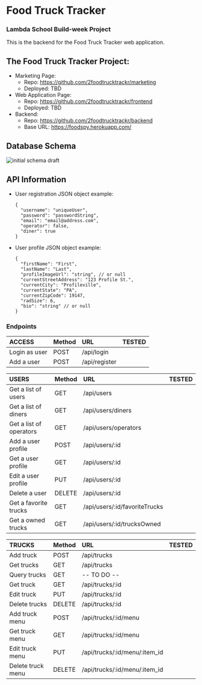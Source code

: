 # Food Truck Tracker

### Lambda School Build-week Project

This is the backend for the Food Truck Tracker web application.

## The Food Truck Tracker Project:

- Marketing Page:
  - Repo: https://github.com/2foodtrucktrackr/marketing
  - Deployed: TBD
- Web Application Page:
  - Repo: https://github.com/2foodtrucktrackr/frontend
  - Deployed: TBD
- Backend:
  - Repo: https://github.com/2foodtrucktrackr/backend
  - Base URL: https://foodspy.herokuapp.com/

## Database Schema

![initial schema draft](https://lh3.googleusercontent.com/pw/ACtC-3eygg48nsFTMv7iBopuWGQyEPbGPucsBfDqWpL039s0NmEPQcWhyQemo4o_YPq-4o0PSXZ8eSZT6V_YgsJFnUfR9KY4D98H5a1pPDuw4Sp7vObdXtUAaFBqHXG2K-rEfEhqSD62wGZSdfQY9Of1-_K-wA=w1293-h1044-no?authuser=0 "Food Truck Tracker Schema")

## API Information

- User registration JSON object example:

  ```
  {
    "username": "uniqueUser",
    "password": "passwordString",
    "email": "email@address.com",
    "operator": false,
    "diner": true
  }
  ```

- User profile JSON object example:
  ```
  {
    "firstName": "First",
    "lastName": "Last",
    "profileImageUrl": "string", // or null
    "currentStreetAddress": "123 Profile St.",
    "currentCity": "Profileville",
    "currentState": "PA",
    "currentZipCode": 19147,
    "radSize": 6,
    "bio": "string" // or null
  }
  ```
  <!-- ✅ -->

### Endpoints

| ACCESS        | Method | URL           | TESTED |
| :------------ | :----- | :------------ | :----- |
| Login as user | POST   | /api/login    |        |
| Add a user    | POST   | /api/register |        |

| USERS                   | Method | URL                           | TESTED |
| :---------------------- | :----- | :---------------------------- | :----- |
| Get a list of users     | GET    | /api/users                    |        |
| Get a list of diners    | GET    | /api/users/diners             |        |
| Get a list of operators | GET    | /api/users/operators          |        |
| Add a user profile      | POST   | /api/users/:id                |        |
| Get a user profile      | GET    | /api/users/:id                |        |
| Edit a user profile     | PUT    | /api/users/:id                |        |
| Delete a user           | DELETE | /api/users/:id                |        |
| Get a favorite trucks   | GET    | /api/users/:id/favoriteTrucks |        |
| Get a owned trucks      | GET    | /api/users/:id/trucksOwned    |        |

| TRUCKS            | Method | URL                           | TESTED |
| :---------------- | :----- | :---------------------------- | :----- |
| Add truck         | POST   | /api/trucks                   |        |
| Get trucks        | GET    | /api/trucks                   |        |
| Query trucks      | GET    | -- TO DO --                   |        |
| Get truck         | GET    | /api/trucks/:id               |        |
| Edit truck        | PUT    | /api/trucks/:id               |        |
| Delete trucks     | DELETE | /api/trucks/:id               |        |
| Add truck menu    | POST   | /api/trucks/:id/menu          |        |
| Get truck menu    | GET    | /api/trucks/:id/menu          |        |
| Edit truck menu   | PUT    | /api/trucks/:id/menu/:item_id |        |
| Delete truck menu | DELETE | /api/trucks/:id/menu/:item_id |        |
